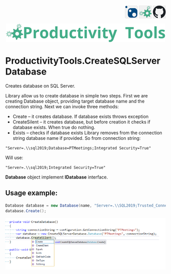 <!--Category:Powershell--> 
 <p align="right">
    <a href="https://www.powershellgallery.com/packages/ProductivityTools.PSSetLockScreen/"><img src="Images/Header/Nuget_border_40px.png" /></a>
    <a href="http://www.productivitytools.tech/sql-commands/"><img src="Images/Header/ProductivityTools_green_40px_2.png" /><a> 
    <a href="https://www.github.com/pwujczyk/ProductivityTools.PSSetLockScreen"><img src="Images/Header/Github_border_40px.png" /></a>
</p>
<p align="center">
    <a href="https://www.powershellgallery.com/packages/ProductivityTools.PSSetLockScreen/">
        <img src="Images/Header/LogoTitle_green_500px.png" />
    </a>
</p>


# ProductivityTools.CreateSQLServerDatabase

Creates database on SQL Server.


Library allow us to create database in simple two steps.
First we are creating Database object, providing target database name and the connection string. Next we can invoke three methods:

* Create – it creates database. If database exists throws exception
* CreateSilent – it creates database, but before creation it checks if database exists. When true do nothing.
* Exists – checks if database exists
Library removes from the connection string database name if provided. So from connection string:

```
"Server=.\\sql2019;Database=PTMeetings;Integrated Security=True"
````
Will use:

```
"Server=.\\sql2019;Integrated Security=True"
```

**Database** object implement **IDatabase** interface.

## Usage example:

```c#
Database database = new Database(name, "Server=.\\SQL2019;Trusted_Connection=True;");
database.Create();
```

![Create database](Images/CreateDatabase.png)
